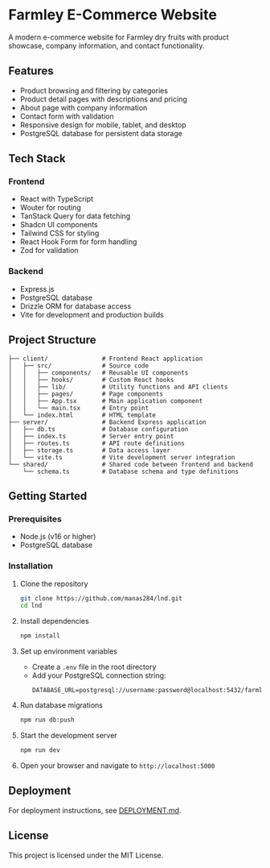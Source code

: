 # Farmley E-Commerce Website

A modern e-commerce website for Farmley dry fruits with product showcase, company information, and contact functionality.

## Features

- Product browsing and filtering by categories
- Product detail pages with descriptions and pricing
- About page with company information
- Contact form with validation
- Responsive design for mobile, tablet, and desktop
- PostgreSQL database for persistent data storage

## Tech Stack

### Frontend
- React with TypeScript
- Wouter for routing
- TanStack Query for data fetching
- Shadcn UI components
- Tailwind CSS for styling
- React Hook Form for form handling
- Zod for validation

### Backend
- Express.js
- PostgreSQL database
- Drizzle ORM for database access
- Vite for development and production builds

## Project Structure

```
├── client/               # Frontend React application
│   ├── src/              # Source code
│   │   ├── components/   # Reusable UI components
│   │   ├── hooks/        # Custom React hooks
│   │   ├── lib/          # Utility functions and API clients
│   │   ├── pages/        # Page components
│   │   ├── App.tsx       # Main application component
│   │   └── main.tsx      # Entry point
│   └── index.html        # HTML template
├── server/               # Backend Express application
│   ├── db.ts             # Database configuration
│   ├── index.ts          # Server entry point
│   ├── routes.ts         # API route definitions
│   ├── storage.ts        # Data access layer
│   └── vite.ts           # Vite development server integration
└── shared/               # Shared code between frontend and backend
    └── schema.ts         # Database schema and type definitions
```

## Getting Started

### Prerequisites
- Node.js (v16 or higher)
- PostgreSQL database

### Installation

1. Clone the repository
   ```bash
   git clone https://github.com/manas284/lnd.git
   cd lnd
   ```

2. Install dependencies
   ```bash
   npm install
   ```

3. Set up environment variables
   - Create a `.env` file in the root directory
   - Add your PostgreSQL connection string:
     ```
     DATABASE_URL=postgresql://username:password@localhost:5432/farmley_db
     ```

4. Run database migrations
   ```bash
   npm run db:push
   ```

5. Start the development server
   ```bash
   npm run dev
   ```

6. Open your browser and navigate to `http://localhost:5000`

## Deployment

For deployment instructions, see [DEPLOYMENT.md](./DEPLOYMENT.md).

## License

This project is licensed under the MIT License.